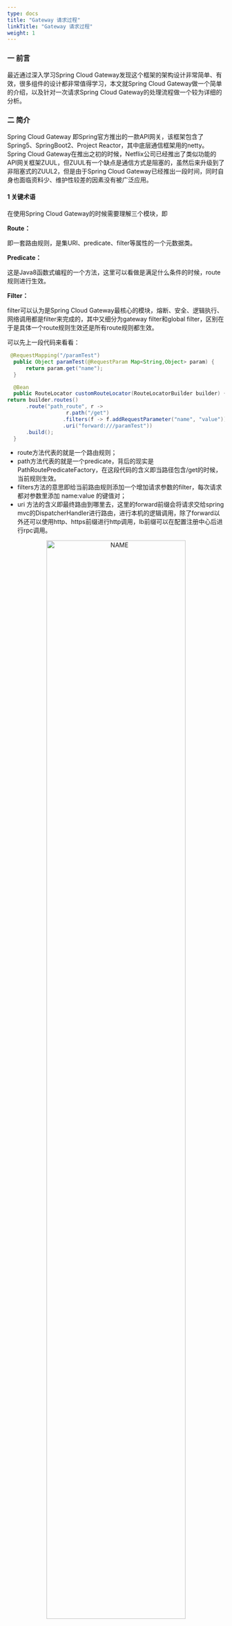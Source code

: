 ```yaml
---
type: docs
title: "Gateway 请求过程"
linkTitle: "Gateway 请求过程"
weight: 1
---
```


### 一 前言

最近通过深入学习Spring Cloud Gateway发现这个框架的架构设计非常简单、有效，很多组件的设计都非常值得学习，本文就Spring Cloud Gateway做一个简单的介绍，以及针对一次请求Spring Cloud Gateway的处理流程做一个较为详细的分析。

### 二 简介

Spring Cloud Gateway 即Spring官方推出的一款API网关，该框架包含了Spring5、SpringBoot2、Project Reactor，其中底层通信框架用的netty。Spring Cloud Gateway在推出之初的时候，Netflix公司已经推出了类似功能的API网关框架ZUUL，但ZUUL有一个缺点是通信方式是阻塞的，虽然后来升级到了非阻塞式的ZUUL2，但是由于Spring Cloud Gateway已经推出一段时间，同时自身也面临资料少、维护性较差的因素没有被广泛应用。

#### 1 关键术语

在使用Spring Cloud Gateway的时候需要理解三个模块，即

**Route：**

即一套路由规则，是集URI、predicate、filter等属性的一个元数据类。

**Predicate：**

这是Java8函数式编程的一个方法，这里可以看做是满足什么条件的时候，route规则进行生效。

**Filter：**

filter可以认为是Spring Cloud Gateway最核心的模块，熔断、安全、逻辑执行、网络调用都是filter来完成的，其中又细分为gateway filter和global filter，区别在于是具体一个route规则生效还是所有route规则都生效。

可以先上一段代码来看看：

```java
 @RequestMapping("/paramTest")
  public Object paramTest(@RequestParam Map<String,Object> param) {
      return param.get("name");
  }

  @Bean
  public RouteLocator customRouteLocator(RouteLocatorBuilder builder) {
return builder.routes()
      .route("path_route", r ->
                   r.path("/get")
                  .filters(f -> f.addRequestParameter("name", "value"))
                  .uri("forward:///paramTest"))
      .build();
  }
```

- route方法代表的就是一个路由规则；
- path方法代表的就是一个predicate，背后的现实是PathRoutePredicateFactory，在这段代码的含义即当路径包含/get的时候，当前规则生效。
- filters方法的意思即给当前路由规则添加一个增加请求参数的filter，每次请求都对参数里添加 name:value 的键值对；
- uri 方法的含义即最终路由到哪里去，这里的forward前缀会将请求交给spring mvc的DispatcherHandler进行路由，进行本机的逻辑调用，除了forward以外还可以使用http、https前缀进行http调用，lb前缀可以在配置注册中心后进行rpc调用。

<div align="center"> <img src="https://infi-img.oss-cn-hangzhou.aliyuncs.com/img/20211117235625.png" style="display:block;width:80%;" alt="NAME" align=center /> </div>

上图是Spring Cloud Gateway官方文档给出的一个工作原理图，Spring Cloud Gateway 接收到请求后进行路由规则的匹配，然后交给web handler 进行处理，web handler 会执行一系列的filter逻辑。

### 三 流程分析

#### 1 接受请求

Spring Cloud Gateway的底层框架是netty，接受请求的关键类是ReactorHttpHandlerAdapter，做的事情很简单，就是将netty的请求、响应转为http的请求、响应并交给一个http handler执行后面的逻辑，下图为该类的源码仅保留核心逻辑。

```java
    @Override
    public Mono< Void> apply(HttpServerRequest request, HttpServerResponse response) {
        NettyDataBufferFactory bufferFactory = new NettyDataBufferFactory(response.alloc());
        ServerHttpRequest adaptedRequest;
        ServerHttpResponse adaptedResponse;
    //转换请求
        try {
            adaptedRequest = new ReactorServerHttpRequest(request, bufferFactory);
            adaptedResponse = new ReactorServerHttpResponse(response, bufferFactory);
        }
        catch (URISyntaxException ex) {
            if (logger.isWarnEnabled()) {
            ...
        }
        ...
        return this.httpHandler.handle(adaptedRequest, adaptedResponse)
                .doOnError(ex -> logger.warn("Handling completed with error: " + ex.getMessage()))
                .doOnSuccess(aVoid -> logger.debug("Handling completed with success"));
    }
```

#### 2 WEB过滤器链

http handler做的事情第一是将request 和 response转为一个exchange，这个exchange非常核心，是各个filter之间参数流转的载体，该类包含request、response、attributes(扩展字段)，接着做的事情就是web filter链的执行，其中的逻辑主要是监控。

<div align="center"> <img src="https://infi-img.oss-cn-hangzhou.aliyuncs.com/img/20211117235644.png" style="display:block;width:80%;" alt="NAME" align=center /> </div>

其中WebfilterChainParoxy 又会引出新的一条filter链，主要是安全、日志、认证相关的逻辑，由此可见Spring Cloud Gateway的过滤器设计是层层嵌套，扩展性很强。

<div align="center"> <img src="https://infi-img.oss-cn-hangzhou.aliyuncs.com/img/20211117235655.png" style="display:block;width:80%;" alt="NAME" align=center /> </div>

#### 3 寻找路由规则

核心类是RoutePredicateHandlerMapping，逻辑也非常简单，就是把所有的route规则的predicate遍历一遍看哪个predicate能够命中，核心代码是：

```java
return this.routeLocator.getRoutes()
      .filter(route -> {
         ...
         return route.getPredicate().test(exchange);
      })
```

因为我这里用的是path进行过滤，所以背后的逻辑是PathRoutePredicateFactory来完成的，除了PathRoutePredicateFactory还有很多predicate规则。

<div align="center"> <img src="https://infi-img.oss-cn-hangzhou.aliyuncs.com/img/20211117235709.png" style="display:block;width:80%;" alt="NAME" align=center /> </div>

这些路由规则都能从官方文档上找到影子。

<div align="center"> <img src="https://infi-img.oss-cn-hangzhou.aliyuncs.com/img/20211117235722.png" style="display:block;width:80%;" alt="NAME" align=center /> </div>

#### 4 核心过滤器链执行

找到路由规则后下一步就是执行了，这里的核心类是FilteringWebHandler，其中的源码为：

<div align="center"> <img src="https://infi-img.oss-cn-hangzhou.aliyuncs.com/img/20211117235736.png" style="display:block;width:80%;" alt="NAME" align=center /> </div>

做的事情很简单：

1. 获取route级别的过滤器
2. 获取全局过滤器
3. 两种过滤器放在一起并根据order进行排序
4. 执行过滤器链

<div align="center"> <img src="https://infi-img.oss-cn-hangzhou.aliyuncs.com/img/20211117235749.png" style="display:block;width:80%;" alt="NAME" align=center /> </div>

因为我的配置里包含了一个添加请求参数的逻辑，所以红线箭头处就是我配置的gateway filter名为 AddRequestParameterGatewayFilterFactory，其余全是Gloabl Filter，这些过滤器的功能主要是url解析，请求转发，响应回写等逻辑，因为我们这里用的是forward schema，所以请求转发会由ForwardRoutingFilter进行执行。

#### 5 请求转发

ForwardRoutingFilter做的事情也很简单，直接复用了spring mvc的能力，将请求提交给dispatcherHandler进行处理，dispatcherHandler会根据path前缀找到需要目标处理器执行逻辑。

```java
@Override
public Mono< Void> filter(ServerWebExchange exchange, GatewayFilterChain chain) {
   URI requestUrl = exchange.getRequiredAttribute(GATEWAY_REQUEST_URL_ATTR);

   String scheme = requestUrl.getScheme();
   if (isAlreadyRouted(exchange) || !"forward".equals(scheme)) {
      return chain.filter(exchange);
   }
   setAlreadyRouted(exchange);

   //TODO: translate url?

   if (log.isTraceEnabled()) {
      log.trace("Forwarding to URI: "+requestUrl);
   }

   return this.dispatcherHandler.handle(exchange);
}
```

#### 6 响应回写

响应回写的核心类是NettyWriteResponseFilter，但是大家可以注意到执行器链中NettyWriteResponseFilter的排序是在最前面的，按道理这种响应处理的类应该是在靠后才对，这里的设计比较巧妙。大家可以看到chain.filter(exchange).then()，意思就是执行到我的时候直接跳过下一个，等后面的过滤器都执行完后才执行这段逻辑，这种行为控制的方法值得学习。

```java
@Override
public Mono< Void> filter(ServerWebExchange exchange, GatewayFilterChain chain) {
   // NOTICE: nothing in "pre" filter stage as CLIENT_RESPONSE_ATTR is not added
   // until the WebHandler is run
   return chain.filter(exchange).then(Mono.defer(() -> {
      HttpClientResponse clientResponse = exchange.getAttribute(CLIENT_RESPONSE_ATTR);

      if (clientResponse == null) {
         return Mono.empty();
      }
      log.trace("NettyWriteResponseFilter start");
      ServerHttpResponse response = exchange.getResponse();

      NettyDataBufferFactory factory = (NettyDataBufferFactory) response.bufferFactory();
      //TODO: what if it's not netty

      final Flux< NettyDataBuffer> body = clientResponse.receive()
            .retain() //TODO: needed?
            .map(factory::wrap);

      MediaType contentType = response.getHeaders().getContentType();
      return (isStreamingMediaType(contentType) ?
            response.writeAndFlushWith(body.map(Flux::just)) : response.writeWith(body));
   }));
}
```

### 四 总结

整体读完Spring Cloud Gateway请求流程代码后，有几点感受：

1. 过滤器是Spring Cloud Gateway最核心的设计，甚至于可以夸张说Spring Cloud Gateway是一个过滤器链执行框架而不是一个API网关，因为API网关实际的请求转发、请求响应回写都是在过滤器中做的，这些是Spring Cloud Gateway感知不到的逻辑。
2. Spring Cloud Gateway路由规则获取的模块具备优化的空间，因为是循环遍历进行获取的，如果每个route规则较多，predicate规则较复杂，就可以考虑用map进行优化了，当日route规则，predicate规则也不会很复杂，兼顾到代码的可读性，当前方式也没有什么问题。
3. 作为API网关框架，内置了非常多的过滤器，如果有过滤器的卸载功能可能会更好，用户可用根据实际情况卸载不必要的功能，背后减少的逻辑开销，在调用量极大的API网关场景，收益也会很可观。
